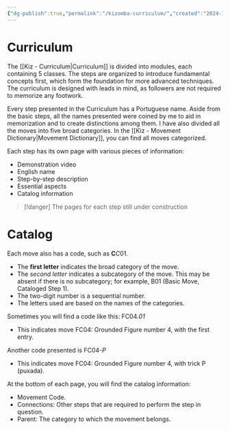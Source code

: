 ```yaml
---
{"dg-publish":true,"permalink":"/kizomba-curriculum/","created":"2024-10-23T12:08:12.575-04:00","updated":"2024-11-21T12:48:33.000-05:00"}
---
```



# Curriculum

The [[Kiz - Curriculum\|Curriculum]] is divided into modules, each containing 5 classes. The steps are organized to introduce fundamental concepts first, which form the foundation for more advanced techniques. The curriculum is designed with leads in mind, as followers are not required to memorize any footwork.

Every step presented in the Curriculum has a Portuguese name. Aside from the basic steps, all the names presented were coined by me to aid in memorization and to create distinctions among them. I have also divided all the moves into five broad categories. In the [[Kiz - Movement Dictionary\|Movement Dictionary]], you can find all moves categorized.

Each step has its own page with various pieces of information:

- Demonstration video
- English name
- Step-by-step description
- Essential aspects
- Catalog information

> [!danger] The pages for each step still under construction

# Catalog

Each move also has a code, such as **C***C*01.

- The **first letter** indicates the broad category of the move.
- The *second letter* indicates a subcategory of the move. This may be absent if there is no subcategory; for example, B01 (Basic Move, Cataloged Step 1).
- The two-digit number is a sequential number.
- The letters used are based on the names of the categories.

Sometimes you will find a code like this: FC04.*01*

- This indicates move FC04: Grounded Figure number 4, with the first entry.

Another code presented is FC04-*P*

- This indicates move FC04: Grounded Figure number 4, with trick P (puxada).

At the bottom of each page, you will find the catalog information:

- Movement Code.
- Connections: Other steps that are required to perform the step in question.
- Parent: The category to which the movement belongs.
